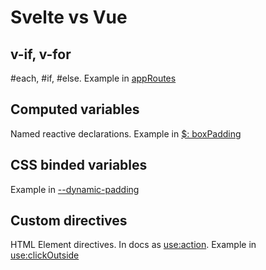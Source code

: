 # Svelte vs Vue

## v-if, v-for

#each, #if, #else. Example in [appRoutes](../src/routes/Header.svelte)

## Computed variables

Named reactive declarations. Example in [$: boxPadding](../src/routes/click-outside/+page.svelte)

## CSS binded variables

Example in [--dynamic-padding](../src/routes/click-outside/+page.svelte)

## Custom directives

HTML Element directives. In docs as [use:action](https://svelte.dev/docs/element-directives#use-action). Example in [use:clickOutside](../src/routes/click-outside/+page.svelte)
